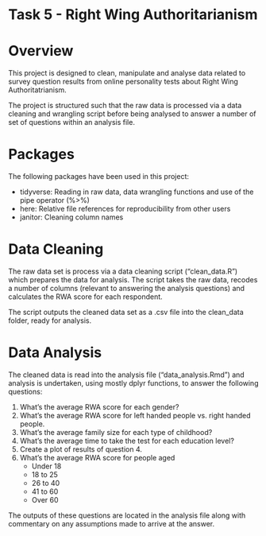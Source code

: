 Task 5 - Right Wing Authoritarianism
================

# Overview

This project is designed to clean, manipulate and analyse data related
to survey question results from online personality tests about Right
Wing Authoritatrianism.

The project is structured such that the raw data is processed via a data
cleaning and wrangling script before being analysed to answer a number
of set of questions within an analysis file.

# Packages

The following packages have been used in this project:  
- tidyverse: Reading in raw data, data wrangling functions and use of
the pipe operator (%\>%)  
- here: Relative file references for reproducibility from other users  
- janitor: Cleaning column names

# Data Cleaning

The raw data set is process via a data cleaning script (“clean_data.R”)
which prepares the data for analysis. The script takes the raw data,
recodes a number of columns (relevant to answering the analysis
questions) and calculates the RWA score for each respondent.

The script outputs the cleaned data set as a .csv file into the
clean_data folder, ready for analysis.

# Data Analysis

The cleaned data is read into the analysis file (“data_analysis.Rmd”)
and analysis is undertaken, using mostly dplyr functions, to answer the
following questions:

1.  What’s the average RWA score for each gender?
2.  What’s the average RWA score for left handed people vs. right handed
    people.
3.  What’s the average family size for each type of childhood?
4.  What’s the average time to take the test for each education level?
5.  Create a plot of results of question 4.
6.  What’s the average RWA score for people aged
    -   Under 18
    -   18 to 25
    -   26 to 40
    -   41 to 60
    -   Over 60

The outputs of these questions are located in the analysis file along
with commentary on any assumptions made to arrive at the answer.

